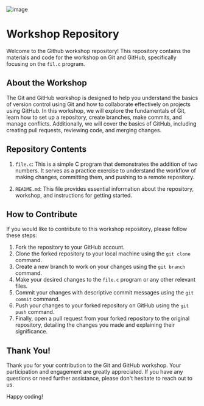 ![image](https://github.com/krishvsoni/Addition.C/assets/67964054/05631aae-e9bf-4a72-89ae-2b92756c9586)


#  Workshop Repository

Welcome to the Github workshop repository! This repository contains the materials and code for the workshop on Git and GitHub, specifically focusing on the `fil.c` program.

## About the Workshop

The Git and GitHub workshop is designed to help you understand the basics of version control using Git and how to collaborate effectively on projects using GitHub. In this workshop, we will explore the fundamentals of Git, learn how to set up a repository, create branches, make commits, and manage conflicts. Additionally, we will cover the basics of GitHub, including creating pull requests, reviewing code, and merging changes.

## Repository Contents

1. `file.c`: This is a simple C program that demonstrates the addition of two numbers. It serves as a practice exercise to understand the workflow of making changes, committing them, and pushing to a remote repository.

2. `README.md`: This file provides essential information about the repository, workshop, and instructions for getting started.

## How to Contribute

If you would like to contribute to this workshop repository, please follow these steps:

1. Fork the repository to your GitHub account.
2. Clone the forked repository to your local machine using the `git clone` command.
3. Create a new branch to work on your changes using the `git branch` command.
4. Make your desired changes to the `file.c` program or any other relevant files.
5. Commit your changes with descriptive commit messages using the `git commit` command.
6. Push your changes to your forked repository on GitHub using the `git push` command.
7. Finally, open a pull request from your forked repository to the original repository, detailing the changes you made and explaining their significance.

## Thank You!

Thank you for your contribution to the Git and GitHub workshop. Your participation and engagement are greatly appreciated. If you have any questions or need further assistance, please don't hesitate to reach out to us.

Happy coding!
